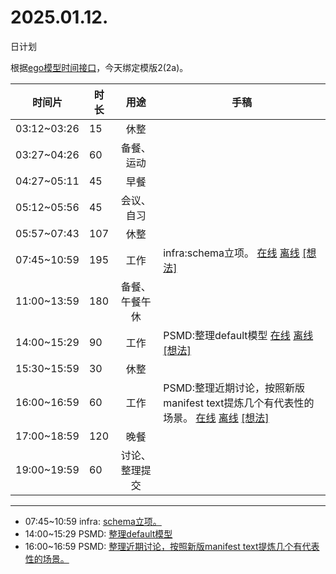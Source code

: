# 2025.01.12.
日计划

根据[ego模型时间接口](https://gitee.com/hyg/blog/blob/master/timeflow.md)，今天绑定模版2(2a)。

| 时间片 | 时长 | 用途 | 手稿 |
| --- | --- | :---: | --- |
| 03:12~03:26 | 15 | 休整 |  |
| 03:27~04:26 | 60 | 备餐、运动 |  |
| 04:27~05:11 | 45 | 早餐 |  |
| 05:12~05:56 | 45 | 会议、自习 |  |
| 05:57~07:43 | 107 | 休整 |  |
| 07:45~10:59 | 195 | 工作 | infra:schema立项。 [在线](http://simp.ly/p/3GXNTh) [离线](../../draft/2025/20250112074500.md) <a href="mailto:huangyg@mars22.com?subject=关于2025.01.12.[infra:schema立项。]任务&body=日期: 20250112%0D%0A序号: 5%0D%0A手稿:../../draft/2025/20250112074500.md%0D%0A---请勿修改邮件主题及以上内容 从下一行开始写您的想法---%0D%0A">[想法]</a> |
| 11:00~13:59 | 180 | 备餐、午餐午休 |  |
| 14:00~15:29 | 90 | 工作 | PSMD:整理default模型 [在线](http://simp.ly/p/lsBYG9) [离线](../../draft/2025/20250112140000.md) <a href="mailto:huangyg@mars22.com?subject=关于2025.01.12.[PSMD:整理default模型]任务&body=日期: 20250112%0D%0A序号: 7%0D%0A手稿:../../draft/2025/20250112140000.md%0D%0A---请勿修改邮件主题及以上内容 从下一行开始写您的想法---%0D%0A">[想法]</a> |
| 15:30~15:59 | 30 | 休整 |  |
| 16:00~16:59 | 60 | 工作 | PSMD:整理近期讨论，按照新版manifest text提炼几个有代表性的场景。 [在线](http://simp.ly/p/MpcbHD) [离线](../../draft/2025/20250112160000.md) <a href="mailto:huangyg@mars22.com?subject=关于2025.01.12.[PSMD:整理近期讨论，按照新版manifest text提炼几个有代表性的场景。]任务&body=日期: 20250112%0D%0A序号: 9%0D%0A手稿:../../draft/2025/20250112160000.md%0D%0A---请勿修改邮件主题及以上内容 从下一行开始写您的想法---%0D%0A">[想法]</a> |
| 17:00~18:59 | 120 | 晚餐 |  |
| 19:00~19:59 | 60 | 讨论、整理提交 |  |

---

- 07:45~10:59	infra: [schema立项。](../../draft/2025/20250112.01.md)
- 14:00~15:29	PSMD: [整理default模型](../../draft/2025/20250112.02.md)
- 16:00~16:59	PSMD: [整理近期讨论，按照新版manifest text提炼几个有代表性的场景。](../../draft/2025/20250112.03.md)

